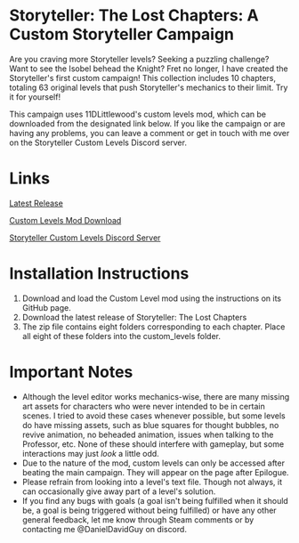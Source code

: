 # Storyteller: The Lost Chapters: A Custom Storyteller Campaign
Are you craving more Storyteller levels?  Seeking a puzzling challenge?  Want to see the Isobel behead the Knight?  Fret no longer, I have created the Storyteller's first custom campaign!  This collection includes 10 chapters, totaling 63 original levels that push Storyteller's mechanics to their limit.  Try it for yourself!

This campaign uses 11DLittlewood's custom levels mod, which can be downloaded from the designated link below.  If you like the campaign or are having any problems, you can leave a comment or get in touch with me over on the Storyteller Custom Levels Discord server.

# Links
[Latest Release](https://github.com/DanielDavidGuy/storytellerthelostchapters/releases/tag/v2.1.0)
  
[Custom Levels Mod Download](https://github.com/plokmijnuhby/StorytellerCustomLevels)
  
[Storyteller Custom Levels Discord Server](https://discord.gg/38bQ46u2Wb)
  
# Installation Instructions
1. Download and load the Custom Level mod using the instructions on its GitHub page.
2. Download the latest release of Storyteller: The Lost Chapters
3. The zip file contains eight folders corresponding to each chapter.  Place all eight of these folders into the custom_levels folder.

# Important Notes
- Although the level editor works mechanics-wise, there are many missing art assets for characters who were never intended to be in certain scenes.  I tried to avoid these cases whenever possible, but some levels do have missing assets, such as blue squares for thought bubbles, no revive animation, no beheaded animation, issues when talking to the Professor, etc.  None of these should interfere with gameplay, but some interactions may just _look_ a little odd.
- Due to the nature of the mod, custom levels can only be accessed after beating the main campaign.  They will appear on the page after Epilogue.
- Please refrain from looking into a level's text file.  Though not always, it can occasionally give away part of a level's solution.
- If you find any bugs with goals (a goal isn't being fulfilled when it should be, a goal is being triggered without being fulfilled) or have any other general feedback, let me know through Steam comments or by contacting me @DanielDavidGuy on discord.
